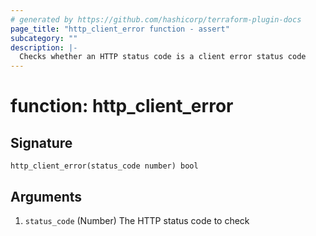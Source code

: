 ```yaml
---
# generated by https://github.com/hashicorp/terraform-plugin-docs
page_title: "http_client_error function - assert"
subcategory: ""
description: |-
  Checks whether an HTTP status code is a client error status code
---
```


# function: http_client_error





## Signature

<!-- signature generated by tfplugindocs -->
```text
http_client_error(status_code number) bool
```

## Arguments

<!-- arguments generated by tfplugindocs -->
1. `status_code` (Number) The HTTP status code to check

